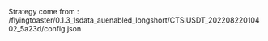Strategy come from : /flyingtoaster/0.1.3_1sdata_auenabled_longshort/CTSIUSDT_20220822010402_5a23d/config.json